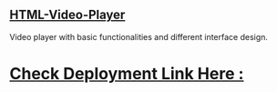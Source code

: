## [HTML-Video-Player](https://abhijeet1706.github.io/HTML-Video-Player/)

Video player with basic functionalities and different interface design.

# [Check Deployment Link Here :]( https://abhijeet1706.github.io/HTML-Video-Player/)
